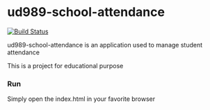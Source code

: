 # ud989-school-attendance

[![Build Status](https://travis-ci.org/joemccann/dillinger.svg?branch=master)](https://github.com/shiyu3169/ud989-school-attendance)

ud989-school-attendance is an application used to manage student attendance

This is a project for educational purpose

### Run

Simply open the index.html in your favorite browser

